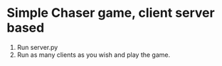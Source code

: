 
# Simple Chaser game, client server based

1. Run server.py
2. Run as many clients as you wish and play the game.
